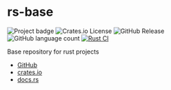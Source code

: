 # rs-base

<!-- TODO: replace 'base' with crate name and remove comments -->
![Project badge](https://img.shields.io/badge/language-Rust-blue.svg)
![Crates.io License](https://img.shields.io/crates/l/base)
![GitHub Release](https://img.shields.io/github/v/release/PlexSheep/base)
![GitHub language count](https://img.shields.io/github/languages/count/PlexSheep/base)
[![Rust CI](https://github.com/PlexSheep/base/actions/workflows/cargo.yaml/badge.svg)](https://github.com/PlexSheep/hedu/actions/workflows/cargo.yaml)


Base repository for rust projects

* [GitHub](https://github.com/PlexSheep/base)
* [crates.io](https://crates.io/crates/base)
* [docs.rs](https://docs.rs/crate/base/)
